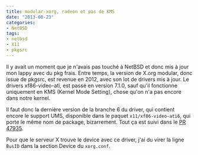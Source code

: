 ```yaml
---
title: modular-xorg, radeon et pas de KMS
date: "2013-08-23"
categories:
- NetBSD
tags:
- netbsd
- X11
- pkgsrc
---
```


Il y avait un moment que je n'avais pas touché à NetBSD et donc mis à
jour mon lappy avec du pkg frais. Entre temps, la version de X.org
modular, donc issue de pkgsrc, est revenue en 2012, avec son lot de
drivers mis à jour. Le drivers xf86-video-ati, est passé en version
7.1.0, sauf qu'il fonctionne uniquement en KMS (Kernel Mode Setting),
chose qu'on n'a pas encore dans notre kernel.

<!--more-->

Il faut donc la dernière version de la branche 6 du driver, qui contient
encore le support UMS, disponible dans le paquet `x11/xf86-video-ati6`,
qui porte le même nom de package, bizarrement. Tout ça est suivi dans le
[PR 47935][].

Pour que le serveur X trouve le device avec ce driver, j'ai du virer la
ligne `BusID` dans la section Device du `xorg.conf`.


[PR 47935]: http://gnats.netbsd.org/cgi-bin/query-pr-single.pl?number=47935
